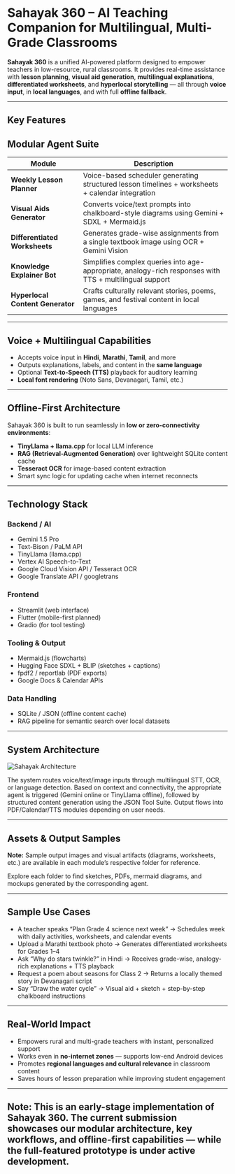 # Sahayak 360 – AI Teaching Companion for Multilingual, Multi-Grade Classrooms

**Sahayak 360** is a unified AI-powered platform designed to empower teachers in low-resource, rural classrooms. It provides real-time assistance with **lesson planning**, **visual aid generation**, **multilingual explanations**, **differentiated worksheets**, and **hyperlocal storytelling** — all through **voice input**, in **local languages**, and with full **offline fallback**.

---

## Key Features

## Modular Agent Suite

| Module                          | Description |
|---------------------------------|-------------|
| **Weekly Lesson Planner**       | Voice-based scheduler generating structured lesson timelines + worksheets + calendar integration |
| **Visual Aids Generator**       | Converts voice/text prompts into chalkboard-style diagrams using Gemini + SDXL + Mermaid.js |
| **Differentiated Worksheets**   | Generates grade-wise assignments from a single textbook image using OCR + Gemini Vision |
| **Knowledge Explainer Bot**     | Simplifies complex queries into age-appropriate, analogy-rich responses with TTS + multilingual support |
| **Hyperlocal Content Generator**| Crafts culturally relevant stories, poems, games, and festival content in local languages |

---

## Voice + Multilingual Capabilities

- Accepts voice input in **Hindi**, **Marathi**, **Tamil**, and more  
- Outputs explanations, labels, and content in the **same language**  
- Optional **Text-to-Speech (TTS)** playback for auditory learning  
- **Local font rendering** (Noto Sans, Devanagari, Tamil, etc.)

---

## Offline-First Architecture

Sahayak 360 is built to run seamlessly in **low or zero-connectivity environments**:

- **TinyLlama + llama.cpp** for local LLM inference  
- **RAG (Retrieval-Augmented Generation)** over lightweight SQLite content cache  
- **Tesseract OCR** for image-based content extraction  
- Smart sync logic for updating cache when internet reconnects  

---

## Technology Stack

### Backend / AI
- Gemini 1.5 Pro  
- Text-Bison / PaLM API  
- TinyLlama (llama.cpp)  
- Vertex AI Speech-to-Text  
- Google Cloud Vision API / Tesseract OCR  
- Google Translate API / googletrans  

### Frontend
- Streamlit (web interface)  
- Flutter (mobile-first planned)  
- Gradio (for tool testing)  

### Tooling & Output
- Mermaid.js (flowcharts)  
- Hugging Face SDXL + BLIP (sketches + captions)  
- fpdf2 / reportlab (PDF exports)  
- Google Docs & Calendar APIs  

### Data Handling
- SQLite / JSON (offline content cache)  
- RAG pipeline for semantic search over local datasets  

---

## System Architecture

![Sahayak Architecture](https://github.com/user-attachments/assets/73f6a661-07ef-4b58-bd48-ed4554c2890c)

The system routes voice/text/image inputs through multilingual STT, OCR, or language detection. Based on context and connectivity, the appropriate agent is triggered (Gemini online or TinyLlama offline), followed by structured content generation using the JSON Tool Suite. Output flows into PDF/Calendar/TTS modules depending on user needs.

---

## Assets & Output Samples

**Note:** Sample output images and visual artifacts (diagrams, worksheets, etc.) are available in each module’s respective folder for reference.

Explore each folder to find sketches, PDFs, mermaid diagrams, and mockups generated by the corresponding agent.

---

## Sample Use Cases

- A teacher speaks “Plan Grade 4 science next week” → Schedules week with daily activities, worksheets, and calendar events  
- Upload a Marathi textbook photo → Generates differentiated worksheets for Grades 1–4  
- Ask “Why do stars twinkle?” in Hindi → Receives grade-wise, analogy-rich explanations + TTS playback  
- Request a poem about seasons for Class 2 → Returns a locally themed story in Devanagari script  
- Say “Draw the water cycle” → Visual aid + sketch + step-by-step chalkboard instructions  

---

## Real-World Impact

- Empowers rural and multi-grade teachers with instant, personalized support  
- Works even in **no-internet zones** — supports low-end Android devices  
- Promotes **regional languages and cultural relevance** in classroom content  
- Saves hours of lesson preparation while improving student engagement  

---
## Note: This is an early-stage implementation of Sahayak 360. The current submission showcases our modular architecture, key workflows, and offline-first capabilities — while the full-featured prototype is under active development.
